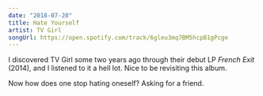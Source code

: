 ```yaml
---
date: "2018-07-20"
title: Hate Yourself
artist: TV Girl
songUrl: https://open.spotify.com/track/6gleu3mq7BM5hcpB1gPcge
---
```


I discovered TV Girl some two years ago through their debut LP _French Exit_ (2014), and I listened to it a hell lot. Nice to be revisiting this album.

Now how does one stop hating oneself? Asking for a friend.